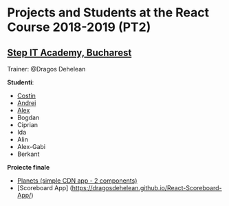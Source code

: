 # Projects and Students at the React Course 2018-2019 (PT2)
## [Step IT Academy, Bucharest](https://itstep.ro/)
Trainer: @Dragos Dehelean

**Studenti**:

* [Costin](https://github.com/costin06/ReactApps)
* [Andrei](https://github.com/andrein14/React.JS-Projects)
* [Alex](https://github.com/alexteo/React_Apps)
* Bogdan
* Ciprian
* Ida
* Alin
* Alex-Gabi
* Berkant

**Proiecte finale**

* [Planets (simple CDN app - 2 components)](https://dragosdehelean.github.io/React-projects/Modul2.1/aplicatie_4/final/)
* [Scoreboard App] (https://dragosdehelean.github.io/React-Scoreboard-App/)